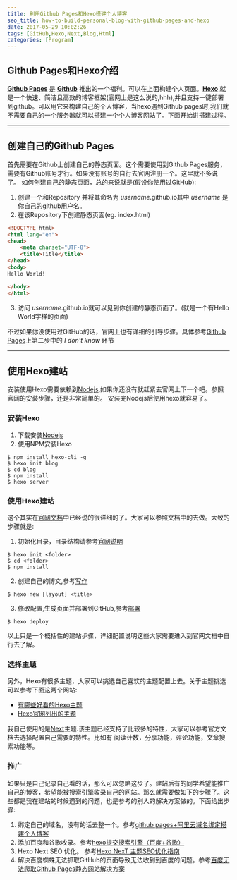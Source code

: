 ```yaml
---
title: 利用Github Pages和Hexo搭建个人博客
seo_title: how-to-build-personal-blog-with-github-pages-and-hexo
date: 2017-05-29 10:02:26
tags: [GitHub,Hexo,Next,Blog,Html]
categories: [Program]
---
```


## Github Pages和Hexo介绍
**[Github Pages](https://pages.github.com/)** 是 **[Github](https://github.com/)** 推出的一个福利。可以在上面构建个人页面。**[Hexo](https://hexo.io/zh-cn/)** 就是一个快速、简洁且高效的博客框架(官网上是这么说的,hhh),并且支持一键部署到github。可以用它来构建自己的个人博客，当hexo遇到Github pages时,我们就不需要自己的一个服务器就可以搭建一个个人博客网站了。下面开始讲搭建过程。

<!-- more -->

---

## 创建自己的Github Pages
首先需要在Github上创建自己的静态页面。这个需要使用到Github Pages服务，需要有Github账号才行。如果没有账号的自行去官网注册一个。这里就不多说了。
如何创建自己的静态页面，总的来说就是(假设你使用过GitHub):
1. 创建一个和Repository 并将其命名为 _username_.github.io其中 _username_ 是你自己的github用户名。
2. 在该Repository下创建静态页面(eg. index.html)
```html
<!DOCTYPE html>
<html lang="en">
<head>
    <meta charset="UTF-8">
    <title>Title</title>
</head>
<body>
Hello World!

</body>
</html>
```
3. 访问 _username_.github.io就可以见到你创建的静态页面了。(就是一个有Hello World字样的页面)

不过如果你没使用过GitHub的话，官网上也有详细的引导步骤。具体参考[Github Pages](https://pages.github.com/)上第二步中的 _I don't know_ 环节

---

## 使用Hexo建站
安装使用Hexo需要依赖到[Nodejs](https://nodejs.org/en/),如果你还没有就赶紧去官网上下一个吧。参照官网的安装步骤，还是非常简单的。
安装完Nodejs后使用hexo就容易了。

### 安装Hexo
1. 下载安装[Nodejs](https://nodejs.org/en/download/)
2. 使用NPM安装Hexo
```
$ npm install hexo-cli -g
$ hexo init blog
$ cd blog
$ npm install
$ hexo server
```


### 使用Hexo建站
这个其实在[官网文档](https://hexo.io/zh-cn/docs/)中已经说的很详细的了。大家可以参照文档中的去做。大致的步骤就是:
1. 初始化目录，目录结构请参考[官网说明](https://hexo.io/zh-cn/docs/setup.html)
```
$ hexo init <folder>
$ cd <folder>
$ npm install
```

2. 创建自己的博文,参考[写作](https://hexo.io/zh-cn/docs/writing.html)
```
$ hexo new [layout] <title>
```

3. 修改配置,生成页面并部署到GitHub,参考[部署](https://hexo.io/zh-cn/docs/deployment.html)
```
$ hexo deploy
```
以上只是一个概括性的建站步骤，详细配置说明这些大家需要进入到官网文档中自行去了解。


### 选择主题
另外，Hexo有很多主题，大家可以挑选自己喜欢的主题配置上去。关于主题挑选可以参考下面这两个网站:

- [有哪些好看的Hexo主题](https://www.zhihu.com/question/24422335)
- [Hexo官网列出的主题](https://hexo.io/themes/)

我自己使用的是[Next](http://theme-next.iissnan.com/)主题.该主题已经支持了比较多的特性，大家可以参考官方文档去选择配置自己需要的特性。比如有 阅读计数，分享功能，评论功能，文章搜索功能等。


### 推广
如果只是自己记录自己看的话，那么可以忽略这步了。建站后有的同学希望能推广自己的博客，希望能被搜索引擎收录自己的网站。那么就需要做如下的步骤了。这些都是我在建站的时候遇到的问题，也是参考的别人的解决方案做的。下面给出步骤:
1. 绑定自己的域名，没有的话去整一个。参考[github pages+阿里云域名绑定搭建个人博客](http://www.cnblogs.com/olddoublemoon/p/6629398.html)
2. 添加百度和谷歌收录。参考[hexo提交搜索引擎（百度+谷歌）](http://www.cnblogs.com/tengj/p/5357879.html)
3. Hexo Next SEO 优化。 参考[Hexo NexT 主题SEO优化指南](http://www.jianshu.com/p/0d54a590b81a)
4. 解决百度蜘蛛无法抓取GitHub的页面导致无法收到到百度的问题。参考[百度无法爬取Github Pages静态网站解决方案](http://guochenglai.com/2016/09/26/baidu-crow-github-page/)